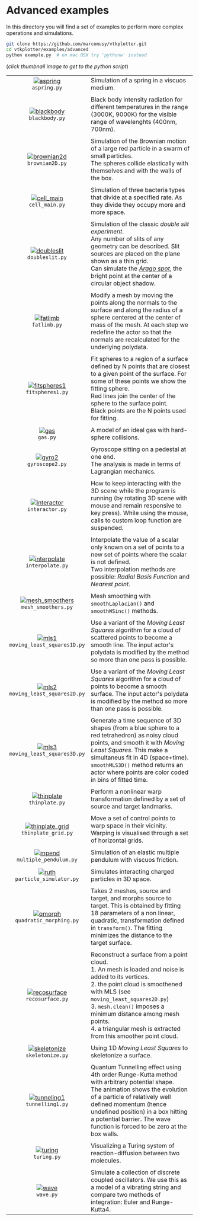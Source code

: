 # Advanced examples
In this directory you will find a set of examples to perform more complex operations and simulations.
```bash
git clone https://github.com/marcomusy/vtkplotter.git
cd vtkplotter/examples/advanced
python example.py  # on mac OSX try 'pythonw' instead
```
(_click thumbnail image to get to the python script_)

|    |    |
|:-------------:|:-----|
| [![aspring](https://user-images.githubusercontent.com/32848391/50738955-7e891800-11d9-11e9-85cd-02bd4f3f13ea.gif)](https://github.com/marcomusy/vtkplotter/blob/master/examples/advanced/aspring.py)<br/> `aspring.py` |  Simulation of a spring in a viscuos medium. |
|    |    |
| [![blackbody](https://user-images.githubusercontent.com/32848391/50738949-73ce8300-11d9-11e9-87bd-056ba8a6232e.jpg)](https://github.com/marcomusy/vtkplotter/blob/master/examples/advanced/blackbody.py)<br/> `blackbody.py` | Black body intensity radiation for different temperatures in the range (3000K, 9000K) for the visible range of wavelenghts (400nm, 700nm).|
|    |    |
| [![brownian2d](https://user-images.githubusercontent.com/32848391/50738948-73ce8300-11d9-11e9-8ef6-fc4f64c4a9ce.gif)](https://github.com/marcomusy/vtkplotter/blob/master/examples/advanced/brownian2D.py)<br/> `brownian2D.py` | Simulation of the Brownian motion of a large red particle in a swarm of small particles. <br/>The spheres collide elastically with themselves and with the walls of the box.|
|    |    |
| [![cell_main](https://user-images.githubusercontent.com/32848391/50738950-73ce8300-11d9-11e9-9d9d-960a032e0aae.gif)](https://github.com/marcomusy/vtkplotter/blob/master/examples/advanced/cell_main.py)<br/> `cell_main.py` |  Simulation of three bacteria types that divide at a specified rate. As they divide they occupy more and more space. |
|    |    |
| [![doubleslit](https://user-images.githubusercontent.com/32848391/50738946-7335ec80-11d9-11e9-93db-f34f853ed759.jpg)](https://github.com/marcomusy/vtkplotter/blob/master/examples/advanced/doubleslit.py)<br/> `doubleslit.py` | Simulation of the classic *double slit experiment*. <br/>Any number of slits of any geometry can be described. Slit sources are placed on the plane shown as a thin grid. <br/>Can simulate the [*Arago spot*](https://en.wikipedia.org/wiki/Arago_spot), the bright point at the center of a circular object shadow.|
|    |    |
| [![fatlimb](https://user-images.githubusercontent.com/32848391/50738945-7335ec80-11d9-11e9-9d3f-c6c19df8f10d.jpg)](https://github.com/marcomusy/vtkplotter/blob/master/examples/advanced/fatlimb.py)<br/> `fatlimb.py` | Modify a mesh by moving the points along the normals to the surface and along the radius of a sphere centered at the center of mass of the mesh. At each step we redefine the actor so that the normals are recalculated for the underlying polydata.|
|    |    |
| [![fitspheres1](https://user-images.githubusercontent.com/32848391/50738943-687b5780-11d9-11e9-87a6-054e0fe76241.jpg)](https://github.com/marcomusy/vtkplotter/blob/master/examples/advanced/fitspheres1.py)<br/> `fitspheres1.py` | Fit spheres to a region of a surface defined by N points that are closest to a given point of the surface. For some of these points we show the fitting sphere.<br/>Red lines join the center of the sphere to the surface point. <br/>Black points are the N points used for fitting. |
|    |    |
| [![gas](https://user-images.githubusercontent.com/32848391/50738954-7e891800-11d9-11e9-95aa-67c92ca6476b.gif)](https://github.com/marcomusy/vtkplotter/blob/master/examples/advanced/gas.py)<br/> `gas.py` | A model of an ideal gas with hard-sphere collisions.|
|    |    |
| [![gyro2](https://user-images.githubusercontent.com/32848391/50738942-687b5780-11d9-11e9-97f0-72bbd63f7d6e.gif)](https://github.com/marcomusy/vtkplotter/blob/master/examples/advanced/gyro2.py)<br/> `gyroscope2.py` | Gyroscope sitting on a pedestal at one end. <br/>The analysis is made in terms of Lagrangian mechanics. |
|    |    |
| [![interactor](https://user-images.githubusercontent.com/32848391/50738941-687b5780-11d9-11e9-8b00-7af4d1d93027.jpg)](https://github.com/marcomusy/vtkplotter/blob/master/examples/advanced/interactor.py)<br/> `interactor.py` | How to keep interacting with the 3D scene while the program is running (by rotating 3D scene with mouse and remain responsive to key press). While using the mouse, calls to custom loop function are suspended.|
|    |    |
| [![interpolate](https://user-images.githubusercontent.com/32848391/50738940-687b5780-11d9-11e9-9739-b084c5cfffaa.jpg)](https://github.com/marcomusy/vtkplotter/blob/master/examples/advanced/interpolate.py)<br/> `interpolate.py` | Interpolate the value of a scalar only known on a set of points to a new set of points where the scalar is not defined. <br>Two interpolation methods are possible: *Radial Basis Function* and *Nearest point*.|
|    |    |
| [![mesh_smoothers](https://user-images.githubusercontent.com/32848391/50738939-67e2c100-11d9-11e9-90cb-716ff3f03f67.jpg)](https://github.com/marcomusy/vtkplotter/blob/master/examples/advanced/mesh_smoothers.py)<br/> `mesh_smoothers.py` | Mesh smoothing with `smoothLaplacian()` and `smoothWSinc()` methods. |
|    |    |
| [![mls1](https://user-images.githubusercontent.com/32848391/50738937-61544980-11d9-11e9-8be8-8826032b8baf.jpg)](https://github.com/marcomusy/vtkplotter/blob/master/examples/advanced/moving_least_squares1D.py)<br/> `moving_least_squares1D.py` | Use a variant of the *Moving Least Squares* algorithm for a cloud of scattered points to become a smooth line. The input actor's polydata is modified by the method so more than one pass is possible. |
|    |    |
| [![mls2](https://user-images.githubusercontent.com/32848391/50738936-61544980-11d9-11e9-9efb-e2a923762b72.jpg)](https://github.com/marcomusy/vtkplotter/blob/master/examples/advanced/moving_least_squares2D.py)<br/> `moving_least_squares2D.py` | Use a variant of the *Moving Least Squares* algorithm for a cloud of points to become a smooth surface. The input actor's polydata is modified by the method so more than one pass is possible.|
|    |    |
| [![mls3](https://user-images.githubusercontent.com/32848391/50738935-61544980-11d9-11e9-9c20-f2ce944d2238.jpg)](https://github.com/marcomusy/vtkplotter/blob/master/examples/advanced/moving_least_squares3D.py)<br/> `moving_least_squares3D.py` | Generate a time sequence of 3D shapes (from a blue sphere to a red tetrahedron) as noisy cloud points, and smooth it with *Moving Least Squares*. This make a simultaneus fit in 4D (space+time). <br>`smoothMLS3D()` method returns an actor where points are color coded in bins of fitted time. |
|    |    |
| [![thinplate](https://user-images.githubusercontent.com/32848391/51403917-34495480-1b52-11e9-956c-918c7805a9b5.png)](https://github.com/marcomusy/vtkplotter/blob/master/examples/advanced/thinplate.py)<br/> `thinplate.py` | Perform a nonlinear warp transformation defined by a set of source and target landmarks. |
|    |    |
| [![thinplate_grid](https://user-images.githubusercontent.com/32848391/51433540-d188b380-1c4c-11e9-81e7-a1cf4642c54b.png)](https://github.com/marcomusy/vtkplotter/blob/master/examples/advanced/thinplate_grid.py)<br/> `thinplate_grid.py` | Move a set of control points to warp space in their vicinity. Warping is visualised through a set of horizontal grids. |
|    |    |
| [![mpend](https://user-images.githubusercontent.com/32848391/50738892-db380300-11d8-11e9-807c-fb320c7b7917.gif)](https://github.com/marcomusy/vtkplotter/blob/master/examples/advanced/multiple_pendulum.py)<br/> `multiple_pendulum.py` | Simulation of an elastic multiple pendulum with viscuos friction. |
|    |    |
| [![ruth](https://user-images.githubusercontent.com/32848391/50738891-db380300-11d8-11e9-84c2-0f55be7228f1.gif)](https://github.com/marcomusy/vtkplotter/blob/master/examples/advanced/particle_simulator.py)<br/> `particle_simulator.py` | Simulates interacting charged particles in 3D space. |
|    |    |
| [![qmorph](https://user-images.githubusercontent.com/32848391/50738890-db380300-11d8-11e9-9cef-4c1276cca334.jpg)](https://github.com/marcomusy/vtkplotter/blob/master/examples/advanced/quadratic_morphing.py)<br/> `quadratic_morphing.py` | Takes 2 meshes, source and target, and morphs source to target. This is obtained by fitting 18 parameters of a non linear, quadratic, transformation defined in `transform()`. The fitting minimizes the distance to the target surface.|
|    |    |
| [![recosurface](https://user-images.githubusercontent.com/32848391/50738889-db380300-11d8-11e9-8854-2e3c70aefeb9.jpg)](https://github.com/marcomusy/vtkplotter/blob/master/examples/advanced/recosurface.py)<br/> `recosurface.py` | Reconstruct a surface from a point cloud.<br>1. An mesh is loaded and noise is added to its vertices. <br>2. the point cloud is smoothened with MLS (see `moving_least_squares2D.py`) <br>3. `mesh.clean()` imposes a minimum distance among mesh points. <br>4. a triangular mesh is extracted from this smoother point cloud.|
|    |    |
| [![skeletonize](https://user-images.githubusercontent.com/32848391/50738888-db380300-11d8-11e9-86dd-742c1b887337.jpg)](https://github.com/marcomusy/vtkplotter/blob/master/examples/advanced/skeletonize.py)<br/> `skeletonize.py` | Using 1D *Moving Least Squares* to skeletonize a surface. |
|    |    |
| [![tunneling1](https://vtkplotter.embl.es/gifs/tunnelling2.gif)](https://github.com/marcomusy/vtkplotter/blob/master/examples/advanced/tunnelling1.py)<br/> `tunnelling1.py` | Quantum Tunnelling effect using 4th order Runge-Kutta method with arbitrary potential shape. <br>The animation shows the evolution of a particle of relatively well defined momentum (hence undefined position) in a box hitting a potential barrier. The wave function is forced to be zero at the box walls. |
|    |    |
| [![turing](https://user-images.githubusercontent.com/32848391/50738887-da9f6c80-11d8-11e9-83a6-fb002c0613bd.gif)](https://github.com/marcomusy/vtkplotter/blob/master/examples/advanced/turing.py)<br/> `turing.py` | Visualizing a Turing system of reaction-diffusion between two molecules.|
|    |    |
| [![wave](https://user-images.githubusercontent.com/32848391/50738956-7e891800-11d9-11e9-92d7-fa109b1b8551.gif)](https://github.com/marcomusy/vtkplotter/blob/master/examples/advanced/turing.py)<br/> `wave.py` | Simulate a collection of discrete coupled oscillators. We use this as a model of a vibrating string and compare two methods of integration: Euler and Runge-Kutta4.<br>|



